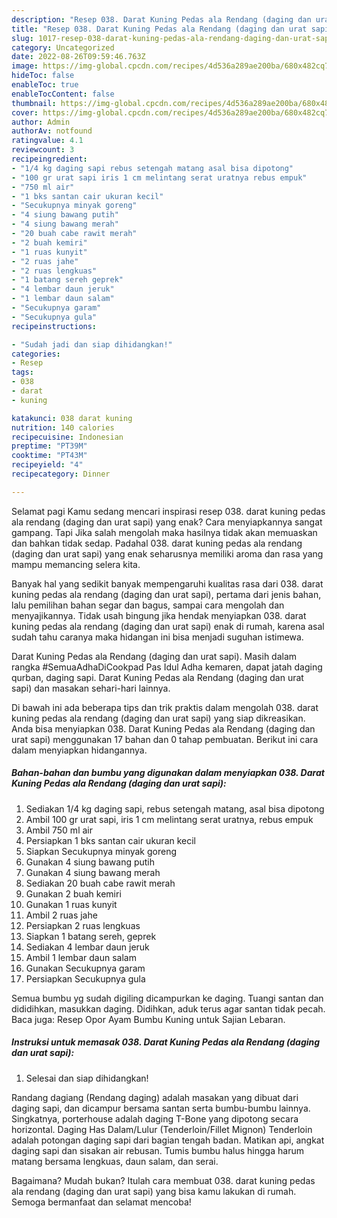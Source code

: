 ```yaml
---
description: "Resep 038. Darat Kuning Pedas ala Rendang (daging dan urat sapi) yang Lezat Sekali "
title: "Resep 038. Darat Kuning Pedas ala Rendang (daging dan urat sapi) yang Lezat Sekali "
slug: 1017-resep-038-darat-kuning-pedas-ala-rendang-daging-dan-urat-sapi-yang-lezat-sekali
category: Uncategorized
date: 2022-08-26T09:59:46.763Z
image: https://img-global.cpcdn.com/recipes/4d536a289ae200ba/680x482cq70/038-darat-kuning-pedas-ala-rendang-daging-dan-urat-sapi-foto-resep-utama.jpg
hideToc: false
enableToc: true
enableTocContent: false
thumbnail: https://img-global.cpcdn.com/recipes/4d536a289ae200ba/680x482cq70/038-darat-kuning-pedas-ala-rendang-daging-dan-urat-sapi-foto-resep-utama.jpg
cover: https://img-global.cpcdn.com/recipes/4d536a289ae200ba/680x482cq70/038-darat-kuning-pedas-ala-rendang-daging-dan-urat-sapi-foto-resep-utama.jpg
author: Admin
authorAv: notfound
ratingvalue: 4.1
reviewcount: 3
recipeingredient:
- "1/4 kg daging sapi rebus setengah matang asal bisa dipotong"
- "100 gr urat sapi iris 1 cm melintang serat uratnya rebus empuk"
- "750 ml air"
- "1 bks santan cair ukuran kecil"
- "Secukupnya minyak goreng"
- "4 siung bawang putih"
- "4 siung bawang merah"
- "20 buah cabe rawit merah"
- "2 buah kemiri"
- "1 ruas kunyit"
- "2 ruas jahe"
- "2 ruas lengkuas"
- "1 batang sereh geprek"
- "4 lembar daun jeruk"
- "1 lembar daun salam"
- "Secukupnya garam"
- "Secukupnya gula"
recipeinstructions:

- "Sudah jadi dan siap dihidangkan!"
categories:
- Resep
tags:
- 038
- darat
- kuning

katakunci: 038 darat kuning 
nutrition: 140 calories
recipecuisine: Indonesian
preptime: "PT39M"
cooktime: "PT43M"
recipeyield: "4"
recipecategory: Dinner

---
```



Selamat pagi Kamu sedang mencari inspirasi resep 038. darat kuning pedas ala rendang (daging dan urat sapi) yang enak? Cara menyiapkannya sangat gampang. Tapi Jika salah mengolah maka hasilnya tidak akan memuaskan dan bahkan tidak sedap. Padahal 038. darat kuning pedas ala rendang (daging dan urat sapi) yang enak seharusnya memiliki aroma dan rasa yang mampu memancing selera kita.


Banyak hal yang sedikit banyak mempengaruhi kualitas rasa dari 038. darat kuning pedas ala rendang (daging dan urat sapi), pertama dari jenis bahan, lalu pemilihan bahan segar dan bagus, sampai cara mengolah dan menyajikannya. Tidak usah bingung jika hendak menyiapkan 038. darat kuning pedas ala rendang (daging dan urat sapi) enak di rumah, karena asal sudah tahu caranya maka hidangan ini bisa menjadi suguhan istimewa.

Darat Kuning Pedas ala Rendang (daging dan urat sapi). Masih dalam rangka #SemuaAdhaDiCookpad Pas Idul Adha kemaren, dapat jatah daging qurban, daging sapi. Darat Kuning Pedas ala Rendang (daging dan urat sapi) dan masakan sehari-hari lainnya.


Di bawah ini ada beberapa tips dan trik praktis dalam mengolah 038. darat kuning pedas ala rendang (daging dan urat sapi) yang siap dikreasikan. Anda bisa menyiapkan 038. Darat Kuning Pedas ala Rendang (daging dan urat sapi) menggunakan 17 bahan dan 0 tahap pembuatan. Berikut ini cara dalam menyiapkan hidangannya.

<!--inarticleads1-->

##### Bahan-bahan dan bumbu yang digunakan dalam menyiapkan 038. Darat Kuning Pedas ala Rendang (daging dan urat sapi):

1. Sediakan 1/4 kg daging sapi, rebus setengah matang, asal bisa dipotong
1. Ambil 100 gr urat sapi, iris 1 cm melintang serat uratnya, rebus empuk
1. Ambil 750 ml air
1. Persiapkan 1 bks santan cair ukuran kecil
1. Siapkan Secukupnya minyak goreng
1. Gunakan 4 siung bawang putih
1. Gunakan 4 siung bawang merah
1. Sediakan 20 buah cabe rawit merah
1. Gunakan 2 buah kemiri
1. Gunakan 1 ruas kunyit
1. Ambil 2 ruas jahe
1. Persiapkan 2 ruas lengkuas
1. Siapkan 1 batang sereh, geprek
1. Sediakan 4 lembar daun jeruk
1. Ambil 1 lembar daun salam
1. Gunakan Secukupnya garam
1. Persiapkan Secukupnya gula


Semua bumbu yg sudah digiling dicampurkan ke daging. Tuangi santan dan dididihkan, masukkan daging. Didihkan, aduk terus agar santan tidak pecah. Baca juga: Resep Opor Ayam Bumbu Kuning untuk Sajian Lebaran. 

<!--inarticleads2-->

##### Instruksi untuk memasak 038. Darat Kuning Pedas ala Rendang (daging dan urat sapi):


1. Selesai dan siap dihidangkan!

Randang dagiang (Rendang daging) adalah masakan yang dibuat dari daging sapi, dan dicampur bersama santan serta bumbu-bumbu lainnya. Singkatnya, porterhouse adalah daging T-Bone yang dipotong secara horizontal. Daging Has Dalam/Lulur (Tenderloin/Fillet Mignon) Tenderloin adalah potongan daging sapi dari bagian tengah badan. Matikan api, angkat daging sapi dan sisakan air rebusan. Tumis bumbu halus hingga harum matang bersama lengkuas, daun salam, dan serai. 

Bagaimana? Mudah bukan? Itulah cara membuat 038. darat kuning pedas ala rendang (daging dan urat sapi) yang bisa kamu lakukan di rumah. Semoga bermanfaat dan selamat mencoba!

